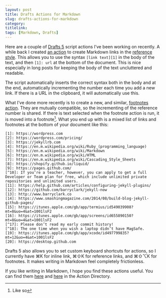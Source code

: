 ```yaml
---
layout: post
title: Drafts Actions for Markdown
slug: drafts-actions-for-markdown
category: 
titlelink: 
tags: [Markdown, Drafts]
---
```


Here are a couple of [Drafts 5][2] script actions I’ve been working on recently. A while back I created [an action][3] to create Markdown links in the [reference style][1]. This allows you to use the syntax `[link text][1]` in the body of the text, and then `[1]: url` at the bottom of the document. This is nice especially in long posts for keeping the body of the text uncluttered and readable. 

The script automatically inserts the correct syntax both in the body and at the end, automatically incrementing the number each time you add a new link. If there is a URL in the clipboard, it will automatically use this. 

What I’ve done more recently is to create a new, and similar, [footnotes action][4]. They are mutually compatible, so the incrementing of the reference number is shared. If there is text selected when the footnote action is run, it is moved into a footnote[^5]. What you end up with is a mixed list of links and footnotes at the bottom of your document like this:

```
[1]: https://wordpress.com
[2]: https://wordpress.com/pricing/
[3]: https://jekyllrb.com
[4]: https://en.m.wikipedia.org/wiki/Ruby_(programming_language)
[5]: https://en.m.wikipedia.org/wiki/Markdown
[6]: https://en.m.wikipedia.org/wiki/HTML
[7]: https://en.m.wikipedia.org/wiki/Cascading_Style_Sheets
[8]: https://shopify.github.io/liquid/
[9]: https://pages.github.com/
[^10]: If you’re a teacher, however, you can apply to get a full Developer or Team plan for free, which include unlimited private repositories and unlimited users.
[11]: https://help.github.com/articles/configuring-jekyll-plugins/
[12]: https://github.com/barryclark/jekyll-now
[13]: http://www.barryclark.co
[14]: https://www.smashingmagazine.com/2014/08/build-blog-jekyll-github-pages/
[15]: https://itunes.apple.com/gb/app/termius/id549039908?mt=8&uo=4&at=1001lsF2
[16]: https://itunes.apple.com/gb/app/screens/id655890150?mt=8&uo=4&at=1001lsF2
[^17]: Please don’t read my early commit history!
[^18]: The one time when you wish a laptop didn’t have MagSafe.
[19]: https://itunes.apple.com/gb/app/xcode/id497799835?mt=12&uo=4&at=1001lsF2
[20]: https://desktop.github.com
```

Drafts 5 also allows you to set custom keyboard shortcuts for actions, so I currently have ⌘K for inline link, ⌘⇧K for reference links, and ⌘⇧⌥K for footnotes. It makes writing in Markdown feel completely frictionless.

If you like writing in Markdown, I hope you find these actions useful. You can find them [here][3] and [here][4] in the Action Directory.

[1]: https://daringfireball.net/projects/markdown/syntax#link
[2]: https://itunes.apple.com/gb/app/drafts-5-capture-act/id1236254471?mt=8&uo=4&at=1001lsF2
[3]: https://actions.getdrafts.com/a/1L4
[4]: https://actions.getdrafts.com/a/1L5
[^5]: Like so